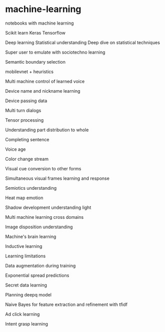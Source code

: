# machine-learning
notebooks with machine learning

Scikit learn
Keras
Tensorflow

Deep learning 
Statistical understanding 
Deep dive on statistical techniques

Super user to emulate with sociotechno learning 

Semantic boundary selection 

mobilevnet + heuristics 

Multi machine control of learned voice

Device name and nickname learning

Device passing data

Multi turn dialogs

Tensor processing 

Understanding part distribution to whole

Completing sentence

Voice age

Color change stream

Visual cue conversion to other forms

Simultaneous visual frames learning and response 

Semiotics understanding 

Heat map emotion

Shadow development understanding light

Multi machine learning cross domains

Image disposition understanding 

Machine's brain learning 

Inductive learning 

Learning limitations 

Data augmentation during training

Exponential spread predictions 

Secret data learning 

Planning deepq model

Naive Bayes for feature extraction and refinement with tfidf

Ad click learning

Intent grasp learning
